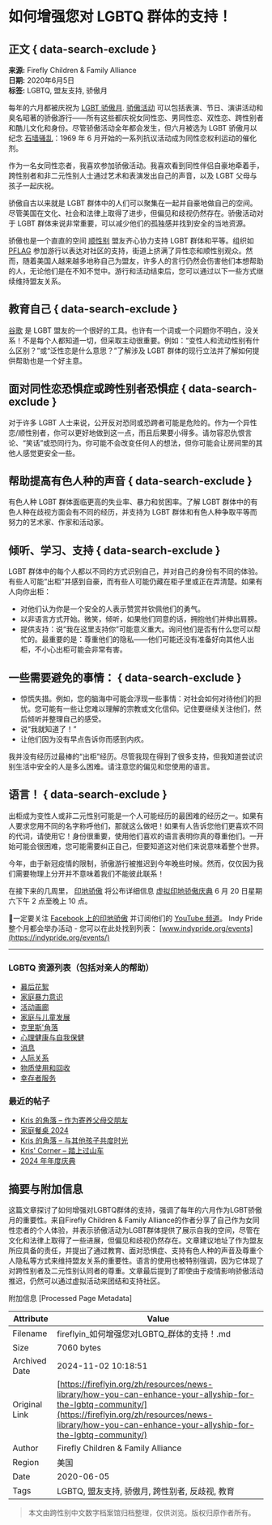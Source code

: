 # 如何增强您对 LGBTQ 群体的支持！

## 正文 { data-search-exclude }


**来源:** Firefly Children & Family Alliance  
**日期:** 2020年6月5日  
**标签:** LGBTQ, 盟友支持, 骄傲月

每年的六月都被庆祝为 [LGBT 骄傲月](https://www.loc.gov/lgbt-pride-month/about/). [骄傲活动](https://indypride.org/events/) 可以包括表演、节日、演讲活动和臭名昭著的骄傲游行——所有这些都庆祝女同性恋、男同性恋、双性恋、跨性别者和酷儿文化和身份。尽管骄傲活动全年都会发生，但六月被选为 LGBT 骄傲月以纪念 [石墙骚乱](https://en.wikipedia.org/wiki/Stonewall_riots)：1969 年 6 月开始的一系列抗议活动成为同性恋权利运动的催化剂。

作为一名女同性恋者，我喜欢参加骄傲活动。我喜欢看到同性伴侣自豪地牵着手，跨性别者和非二元性别人士通过艺术和表演发出自己的声音，以及 LGBT 父母与孩子一起庆祝。

骄傲自古以来就是 LGBT 群体中的人们可以聚集在一起并自豪地做自己的空间。尽管美国在文化、社会和法律上取得了进步，但偏见和歧视仍然存在。骄傲活动对于 LGBT 群体来说非常重要，可以减少他们的孤独感并找到安全的当地资源。

骄傲也是一个直直的空间 [顺性别](https://www.merriam-webster.com/dictionary/cisgender) 盟友齐心协力支持 LGBT 群体和平等。组织如 [PFLAG](https://www.pflag.org/) 参加游行以表达对社区的支持，街道上挤满了异性恋和顺性别观众。然而，随着美国人越来越多地称自己为盟友，许多人的言行仍然会伤害他们本想帮助的人，无论他们是在不知不觉中。游行和活动结束后，您可以通过以下一些方式继续维持盟友关系。

## 教育自己 { data-search-exclude }

[谷歌](https://www.google.com/) 是 LGBT 盟友的一个很好的工具。也许有一个词或一个问题你不明白，没关系！不是每个人都知道一切，但采取主动很重要。例如：“变性人和流动性别有什么区别？”或“泛性恋是什么意思？”了解涉及 LGBT 群体的现行立法并了解如何提供帮助也是一个好主意。

## 面对同性恋恐惧症或跨性别者恐惧症 { data-search-exclude }

对于许多 LGBT 人士来说，公开反对恐同或恐跨者可能是危险的。作为一个异性恋/顺性别者，你可以更好地做到这一点，而且后果要小得多。请勿容忍仇恨言论、“笑话”或恐同行为。你可能不会改变任何人的想法，但你可能会让房间里的其他人感觉更安全一些。

## 帮助提高有色人种的声音 { data-search-exclude }

有色人种 LGBT 群体面临更高的失业率、暴力和贫困率。了解 LGBT 群体中的有色人种在歧视方面会有不同的经历，并支持为 LGBT 群体和有色人种争取平等而努力的艺术家、作家和活动家。

## 倾听、学习、支持 { data-search-exclude }

LGBT 群体中的每个人都以不同的方式识别自己，并对自己的身份有不同的体验。有些人可能“出柜”并感到自豪，而有些人可能仍藏在柜子里或正在弄清楚。如果有人向你出柜：

- 对他们认为你是一个安全的人表示赞赏并钦佩他们的勇气。
- 以非语言方式开始。微笑，倾听，如果他们同意的话，拥抱他们并伸出肩膀。
- 提供支持：说“我在这里支持你”可能意义重大。询问他们是否有什么您可以帮忙的。最重要的是：尊重他们的隐私——他们可能还没有准备好向其他人出柜，不小心出柜可能会非常有害。

## 一些需要避免的事情： { data-search-exclude }

- 惊慌失措。例如，您的脑海中可能会浮现一些事情：对社会如何对待他们的担忧。您可能有一些让您难以理解的宗教或文化信仰。记住要继续关注他们，然后倾听并整理自己的感受。
- 说“我就知道了！”
- 让他们因为没有早点告诉你而感到内疚。

我并没有经历过最棒的“出柜”经历。尽管我现在得到了很多支持，但我知道尝试识别生活中安全的人是多么困难。请注意您的偏见和您使用的语言。

## **语言！** { data-search-exclude }

出柜成为变性人或非二元性别可能是一个人可能经历的最困难的经历之一。如果有人要求您用不同的名字称呼他们，那就这么做吧！如果有人告诉您他们更喜欢不同的代词，请使用它！身份很重要，使用他们喜欢的语言表明你真的尊重他们。一开始可能会很困难，您可能需要纠正自己，但要知道这对他们来说意味着整个世界。

今年，由于新冠疫情的限制，骄傲游行被推迟到今年晚些时候。然而，仅仅因为我们需要物理上分开并不意味着我们不能彼此联系！

在接下来的几周里， [印地骄傲](https://indypride.org/) 将公布详细信息 [虚拟印地骄傲庆典](https://indypride.org/event/indy-pride-festival-20-presented-by-salesforce/) 6 月 20 日星期六下午 2 点至晚上 10 点。

🎥一定要关注 [Facebook 上的印地骄傲](https://www.facebook.com/indypride/) 并订阅他们的 [YouTube 频道](https://www.youtube.com/user/indyprideorg/feed)。 Indy Pride 整个月都会举办活动 - 您可以在此处找到列表： [www.indypride.org/events](https://indypride.org/events/)

---

### **LGBTQ 资源列表**（包括对亲人的帮助）

-  [幕后花絮](https://fireflyin.org/zh/resources/news-library/category/behind-the-scenes/)
-  [家庭暴力意识](https://fireflyin.org/zh/resources/news-library/category/uncategorized/domestic-violence-awareness/)
-  [活动画廊](https://fireflyin.org/zh/resources/news-library/category/event-galleries/)
-  [家庭与儿童发展](https://fireflyin.org/zh/resources/news-library/category/family-childhood-development/)
-  [克里斯'角落](https://fireflyin.org/zh/resources/news-library/category/kriss-corner/)
-  [心理健康与自我保健](https://fireflyin.org/zh/resources/news-library/category/mental-health-selfcare/)
-  [消息](https://fireflyin.org/zh/resources/news-library/category/news/)
-  [人际关系](https://fireflyin.org/zh/resources/news-library/category/relationships/)
-  [物质使用和回收](https://fireflyin.org/zh/resources/news-library/category/substance-use-recovery/)
-  [幸存者服务](https://fireflyin.org/zh/resources/news-library/category/uncategorized/survivor-services/)

### **最近的帖子**

-  [Kris 的角落 – 作为寄养父母交朋友](https://fireflyin.org/zh/resources/news-library/kris-corner-making-friends-as-a-foster-parent/)
-  [家庭餐桌 2024](https://fireflyin.org/zh/resources/news-library/the-family-table-2024/)
-  [Kris 的角落 – 与其他孩子共度时光](https://fireflyin.org/zh/resources/news-library/kris-corner-spend-time-with-your-other-kids/)
-  [Kris' Corner – 踏上过山车](https://fireflyin.org/zh/resources/news-library/kris-corner-stepping-on-the-roller-coaster/)
-  [2024 年年度庆典](https://fireflyin.org/zh/resources/news-library/annual-celebration-2024/)

## 摘要与附加信息

<!-- tcd_abstract -->
这篇文章探讨了如何增强对LGBTQ群体的支持，强调了每年的六月作为LGBT骄傲月的重要性。来自Firefly Children & Family Alliance的作者分享了自己作为女同性恋者的个人体验，并表示骄傲活动为LGBT群体提供了展示自我的空间，尽管在文化和法律上取得了一些进展，但偏见和歧视仍然存在。文章建议地址了作为盟友所应具备的责任，并提出了通过教育、面对恐惧症、支持有色人种的声音及尊重个人隐私等方式来维持盟友关系的重要性。语言的使用也被特别强调，因为它体现了对跨性别者及二元性别认同者的尊重。文章最后提到了即使由于疫情影响骄傲活动推迟，仍然可以通过虚拟活动来团结和支持社区。
<!-- tcd_abstract_end -->

附加信息 [Processed Page Metadata]

| Attribute       | Value                                  |
|-----------------|----------------------------------------|
| Filename        | fireflyin_如何增强您对LGBTQ_群体的支持！.md                             |
| Size            | 7060 bytes                           |
| Archived Date   | 2024-11-02 10:18:51                             |
| Original Link   | [https://fireflyin.org/zh/resources/news-library/how-you-can-enhance-your-allyship-for-the-lgbtq-community/](https://fireflyin.org/zh/resources/news-library/how-you-can-enhance-your-allyship-for-the-lgbtq-community/)                       |
| Author          | Firefly Children & Family Alliance                               |
| Region          | 美国                               |
| Date            | 2020-06-05                                 |
| Tags            | LGBTQ, 盟友支持, 骄傲月, 跨性别者, 反歧视, 教育                                 |
>
> 本文由跨性别中文数字档案馆归档整理，仅供浏览。版权归原作者所有。
>